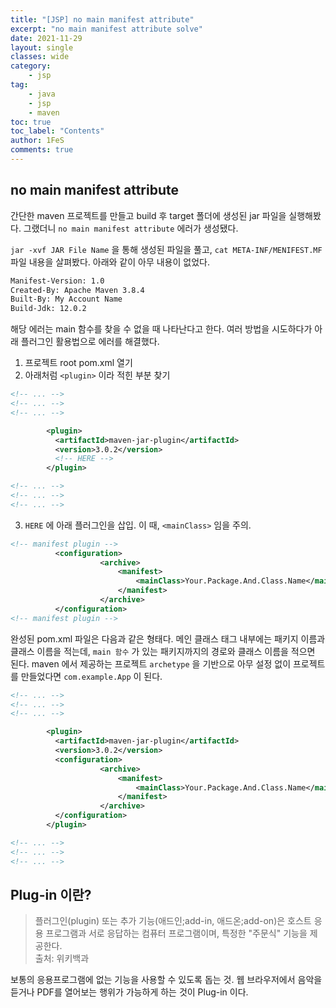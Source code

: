 ```yaml
---
title: "[JSP] no main manifest attribute"
excerpt: "no main manifest attribute solve"
date: 2021-11-29
layout: single
classes: wide
category:
    - jsp
tag:
    - java
    - jsp
    - maven
toc: true
toc_label: "Contents"
author: 1FeS
comments: true
---
```


## no main manifest attribute

간단한 maven 프로젝트를 만들고 build 후 target 폴더에 생성된 jar 파일을 실행해봤다. 그랬더니 `no main manifest attribute` 에러가 생성됐다.

`jar -xvf JAR File Name` 을 통해 생성된 파일을 풀고, `cat META-INF/MENIFEST.MF` 파일 내용을 살펴봤다. 아래와 같이 아무 내용이 없었다.

```sh
Manifest-Version: 1.0
Created-By: Apache Maven 3.8.4
Built-By: My Account Name
Build-Jdk: 12.0.2
```

해당 에러는 main 함수를 찾을 수 없을 때 나타난다고 한다. 여러 방법을 시도하다가 아래 플러그인 활용법으로 에러를 해결했다.

1. 프로젝트 root pom.xml 열기
2. 아래처럼 `<plugin>` 이라 적힌 부분 찾기 
```xml
<!-- ... -->
<!-- ... -->
<!-- ... -->

        <plugin>
          <artifactId>maven-jar-plugin</artifactId>
          <version>3.0.2</version>
          <!-- HERE -->
        </plugin>

<!-- ... -->
<!-- ... -->
<!-- ... -->
```

3. `HERE` 에 아래 플러그인을 삽입. 이 때, `<mainClass>` 임을 주의.
```xml
<!-- manifest plugin -->
          <configuration>
                    <archive>
                        <manifest>
                            <mainClass>Your.Package.And.Class.Name</mainClass>
                        </manifest>
                    </archive>
          </configuration>
<!-- manifest plugin -->
```

완성된 pom.xml 파일은 다음과 같은 형태다. 메인 클래스 태그 내부에는 패키지 이름과 클래스 이름을 적는데, `main 함수` 가 있는 패키지까지의 경로와 클래스 이름을 적으면 된다. maven 에서 제공하는 프로젝트 `archetype` 을 기반으로 아무 설정 없이 프로젝트를 만들었다면 `com.example.App` 이 된다.

```xml
<!-- ... -->
<!-- ... -->
<!-- ... -->

        <plugin>
          <artifactId>maven-jar-plugin</artifactId>
          <version>3.0.2</version>
          <configuration>
                    <archive>
                        <manifest>
                            <mainClass>Your.Package.And.Class.Name</mainClass>
                        </manifest>
                    </archive>
          </configuration>
        </plugin>

<!-- ... -->
<!-- ... -->
<!-- ... -->
```

## Plug-in 이란?

>플러그인(plugin) 또는 추가 기능(애드인;add-in, 애드온;add-on)은 호스트 응용 프로그램과 서로 응답하는 컴퓨터 프로그램이며, 특정한 "주문식" 기능을 제공한다.
<br/> 출처: 위키백과

보통의 응용프로그램에 없는 기능을 사용할 수 있도록 돕는 것. 웹 브라우저에서 음악을 듣거나 PDF를 열어보는 행위가 가능하게 하는 것이 Plug-in 이다.